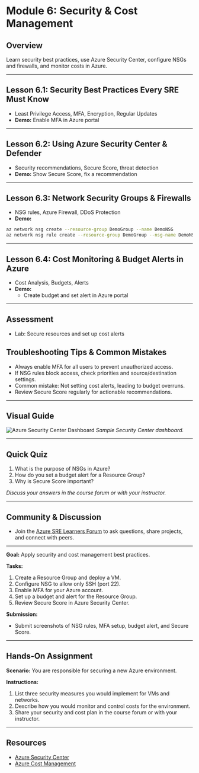 # Module 6: Security & Cost Management

## Overview
Learn security best practices, use Azure Security Center, configure NSGs and firewalls, and monitor costs in Azure.

---

## Lesson 6.1: Security Best Practices Every SRE Must Know
- Least Privilege Access, MFA, Encryption, Regular Updates
- **Demo:** Enable MFA in Azure portal

---

## Lesson 6.2: Using Azure Security Center & Defender
- Security recommendations, Secure Score, threat detection
- **Demo:** Show Secure Score, fix a recommendation

---

## Lesson 6.3: Network Security Groups & Firewalls
- NSG rules, Azure Firewall, DDoS Protection
- **Demo:**
```bash
az network nsg create --resource-group DemoGroup --name DemoNSG
az network nsg rule create --resource-group DemoGroup --nsg-name DemoNSG --name AllowSSH --protocol tcp --direction inbound --priority 1000 --source-address-prefix '*' --source-port-range '*' --destination-address-prefix '*' --destination-port-range 22 --access Allow
```

---

## Lesson 6.4: Cost Monitoring & Budget Alerts in Azure
- Cost Analysis, Budgets, Alerts
- **Demo:**
  - Create budget and set alert in Azure portal

---

## Assessment
- Lab: Secure resources and set up cost alerts


## Troubleshooting Tips & Common Mistakes
- Always enable MFA for all users to prevent unauthorized access.
- If NSG rules block access, check priorities and source/destination settings.
- Common mistake: Not setting cost alerts, leading to budget overruns.
- Review Secure Score regularly for actionable recommendations.

---

## Visual Guide
![Azure Security Center Dashboard](https://learn.microsoft.com/en-us/azure/media/defender-for-cloud/security-center-dashboard.png)
*Sample Security Center dashboard.*

---

## Quick Quiz
1. What is the purpose of NSGs in Azure?
2. How do you set a budget alert for a Resource Group?
3. Why is Secure Score important?

*Discuss your answers in the course forum or with your instructor.*

---

## Community & Discussion
- Join the [Azure SRE Learners Forum](https://techcommunity.microsoft.com/t5/azure/ct-p/Azure) to ask questions, share projects, and connect with peers.

---
**Goal:** Apply security and cost management best practices.

**Tasks:**
1. Create a Resource Group and deploy a VM.
2. Configure NSG to allow only SSH (port 22).
3. Enable MFA for your Azure account.
4. Set up a budget and alert for the Resource Group.
5. Review Secure Score in Azure Security Center.

**Submission:**
- Submit screenshots of NSG rules, MFA setup, budget alert, and Secure Score.

---

## Hands-On Assignment
**Scenario:** You are responsible for securing a new Azure environment.

**Instructions:**
1. List three security measures you would implement for VMs and networks.
2. Describe how you would monitor and control costs for the environment.
3. Share your security and cost plan in the course forum or with your instructor.

---

## Resources
- [Azure Security Center](https://learn.microsoft.com/en-us/azure/defender-for-cloud/)
- [Azure Cost Management](https://learn.microsoft.com/en-us/azure/cost-management-billing/)
